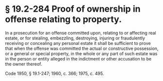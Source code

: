 # § 19.2-284 Proof of ownership in offense relating to property.

<p>In a prosecution for an offense committed upon, relating to or affecting real estate, or for stealing, embezzling, destroying, injuring or fraudulently receiving or concealing any personal estate it shall be sufficient to prove that when the offense was committed the actual or constructive possession, or a general or special property, in the whole or any part of such estate was in the person or entity alleged in the indictment or other accusation to be the owner thereof.</p><p>Code 1950, § 19.1-247; 1960, c. 366; 1975, c. 495.</p>